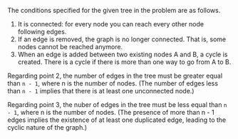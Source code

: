 The conditions specified for the given tree in the problem are as follows.

1. It is connected: for every node you can reach every other node following edges.
2. If an edge is removed, the graph is no longer connected. That is, some nodes cannot be reached anymore.
3. When an edge is added between two existing nodes A and B, a cycle is created. There is a cycle if there is more than one way to go from A to B.

Regarding point 2, the number of edges in the tree must be greater equal than `n - 1`, where n is the number of nodes. 
(The number of edges less than `n - 1` implies that there is at least one unconnected node.)

Regarding point 3, the nuber of edges in the tree must be less equal than `n - 1`, where n is the number of nodes.
(The presence of more than n - 1 edges implies the existence of at least one duplicated edge, leading to the cyclic nature of the graph.)